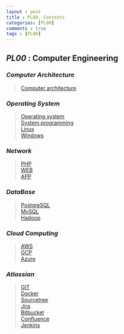 ```yaml
---
layout : post
title : PL00, Contents
categories: [PL00]
comments : true
tags : [PL00]
---
```


## _PL00_ : Computer Engineering
### _Computer Architecture_
> <a href='https://userdyk-github.github.io/pl00/PL00-Computer-architecture.html'>Computer architecture</a><br>

### _Operating System_

> <a href='https://userdyk-github.github.io/pl00/PL00-Operating-system.html'>Operating system</a><br>
> <a href='https://userdyk-github.github.io/pl00/PL00-System-programming.html'>System programming</a><br>
> <a href='https://userdyk-github.github.io/pl00/PL00-Linux.html'>Linux</a><br>
> <a href='https://userdyk-github.github.io/pl00/PL00-Windows.html'>Windows</a><br>

### _Network_

> <a href='https://userdyk-github.github.io/pl00/PL00-PHP.html'>PHP</a><br>
> <a href='https://userdyk-github.github.io/pl00/PL00-WEB.html'>WEB</a><br>
> <a href='https://userdyk-github.github.io/pl00/PL00-APP.html'>APP</a><br>

### _DataBase_

> <a href='https://userdyk-github.github.io/pl00/PL00-PostgreSQL.html'>PostgreSQL</a><br>
> <a href='https://userdyk-github.github.io/pl00/PL00-MySQL.html'>MySQL</a><br>
> <a href='https://userdyk-github.github.io/pl00/PL00-Hadoop.html'>Hadoop</a><br>

### _Cloud Computing_

> <a href='https://userdyk-github.github.io/pl00/PL00-AWS.html'>AWS</a><br>
> <a href='https://userdyk-github.github.io/pl00/PL00-GCP.html'>GCP</a><br>
> <a href='https://userdyk-github.github.io/pl00/PL00-Azure.html'>Azure</a><br>


### _Atlassian_


> <a href='https://userdyk-github.github.io/pl00/PL00-GIT.html'>GIT</a><br>
> <a href='https://userdyk-github.github.io/pl00/PL00-Docker.html'>Docker</a><br>
> <a href='https://userdyk-github.github.io/pl00/PL00-Sourcetree.html'>Sourcetree</a><br>
> <a href='https://userdyk-github.github.io/pl00/PL00-Jira.html'>Jira</a><br>
> <a href='https://userdyk-github.github.io/pl00/PL00-Bitbucket.html'>Bitbucket</a><br>
> <a href='https://userdyk-github.github.io/pl00/PL00-Confluence.html'>Confluence</a><br>
> <a href='https://userdyk-github.github.io/pl00/PL00-Jenkins.html'>Jenkins</a><br>
